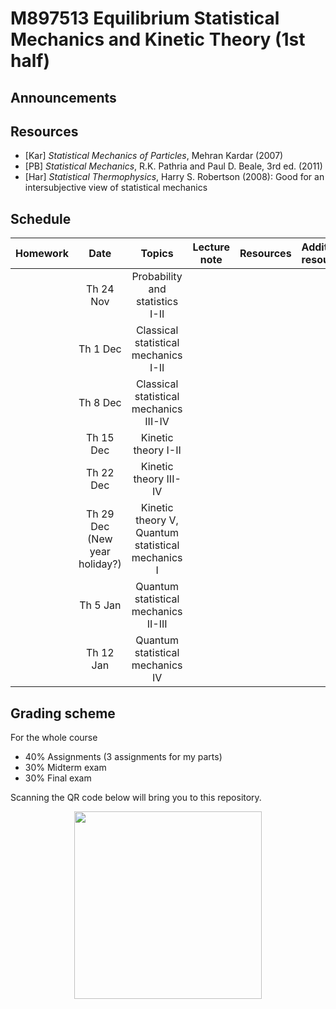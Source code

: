 # M897513 Equilibrium Statistical Mechanics and Kinetic Theory (1st half)

## Announcements


## Resources

* [Kar] *Statistical Mechanics of Particles*, Mehran Kardar (2007) 
* [PB] *Statistical Mechanics*, R.K. Pathria and Paul D. Beale, 3rd ed. (2011) 
* [Har] *Statistical Thermophysics*, Harry S. Robertson (2008): Good for an intersubjective view of statistical mechanics

## Schedule

|Homework|Date| Topics |Lecture note|Resources|Additional resources|
|:------:|:--:|:------:|:----------:|:--------:|:-------------------|
||Th 24 Nov|Probability and statistics I-II|
||Th 1 Dec|Classical statistical mechanics I-II|
||Th 8 Dec|Classical statistical mechanics III-IV|
||Th 15 Dec|Kinetic theory I-II|
||Th 22 Dec|Kinetic theory III-IV|
||Th 29 Dec (New year holiday?)|Kinetic theory V, Quantum statistical mechanics I|
||Th 5 Jan|Quantum statistical mechanics II-III|
||Th 12 Jan|Quantum statistical mechanics IV|



## Grading scheme

For the whole course
* 40% Assignments (3 assignments for my parts)
* 30% Midterm exam
* 30% Final exam

Scanning the QR code below will bring you to this repository.

<p align="center">
  <img height="300" src="qr-code.png">
</p>
